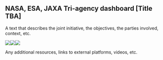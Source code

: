 ## NASA, ESA, JAXA Tri-agency dashboard [Title TBA]

A text that describes the joint initiative, the objectives, the parties involved, context, etc.

<img src="/data/trilateral/nasa.png"><img src="/data/trilateral/esa.png"><img src="/data/trilateral/jaxa.png">

Any additional resources, links to external platforms, videos, etc.
